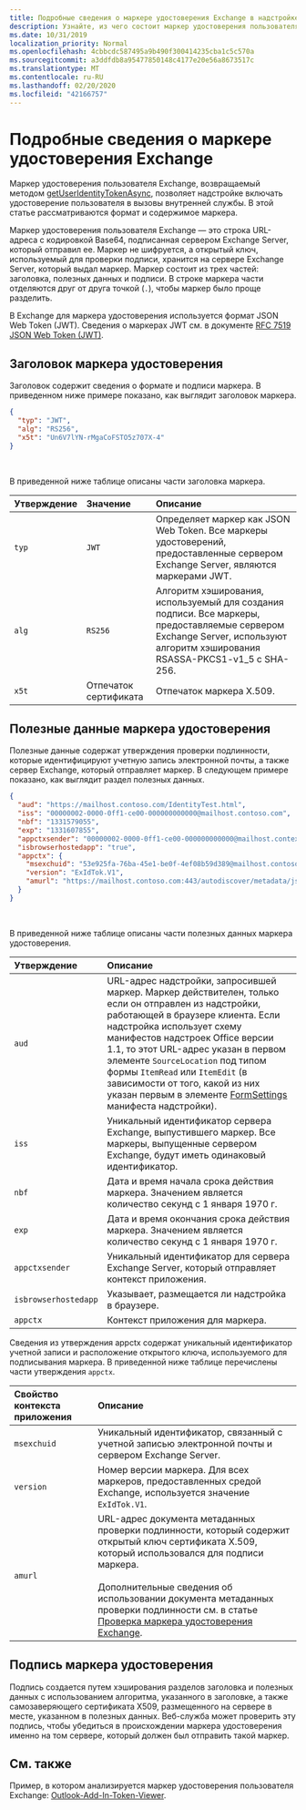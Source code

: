 ```yaml
---
title: Подробные сведения о маркере удостоверения Exchange в надстройке Outlook
description: Узнайте, из чего состоит маркер удостоверения пользователя Exchange, созданный в надстройке Outlook.
ms.date: 10/31/2019
localization_priority: Normal
ms.openlocfilehash: 4cbbcdc587495a9b490f300414235cba1c5c570a
ms.sourcegitcommit: a3ddfdb8a95477850148c4177e20e56a8673517c
ms.translationtype: MT
ms.contentlocale: ru-RU
ms.lasthandoff: 02/20/2020
ms.locfileid: "42166757"
---
```

# <a name="inside-the-exchange-identity-token"></a>Подробные сведения о маркере удостоверения Exchange

Маркер удостоверения пользователя Exchange, возвращаемый методом [getUserIdentityTokenAsync](../reference/objectmodel/preview-requirement-set/office.context.mailbox.md#methods), позволяет надстройке включать удостоверение пользователя в вызовы внутренней службы. В этой статье рассматриваются формат и содержимое маркера.

Маркер удостоверения пользователя Exchange — это строка URL-адреса с кодировкой Base64, подписанная сервером Exchange Server, который отправил ее. Маркер не шифруется, а открытый ключ, используемый для проверки подписи, хранится на сервере Exchange Server, который выдал маркер. Маркер состоит из трех частей: заголовка, полезных данных и подписи. В строке маркера части отделяются друг от друга точкой (`.`), чтобы маркер было проще разделить.

В Exchange для маркера удостоверения используется формат JSON Web Token (JWT). Сведения о маркерах JWT см. в документе [RFC 7519 JSON Web Token (JWT)](https://www.rfc-editor.org/rfc/rfc7519.txt).

## <a name="identity-token-header"></a>Заголовок маркера удостоверения

Заголовок содержит сведения о формате и подписи маркера. В приведенном ниже примере показано, как выглядит заголовок маркера.

```JSON
{
  "typ": "JWT",
  "alg": "RS256",
  "x5t": "Un6V7lYN-rMgaCoFSTO5z707X-4"
}
```

<br/>
 
В приведенной ниже таблице описаны части заголовка маркера.

| Утверждение | Значение | Описание |
|:-----|:-----|:-----|
| `typ` | `JWT` | Определяет маркер как JSON Web Token. Все маркеры удостоверений, предоставленные сервером Exchange Server, являются маркерами JWT. |
| `alg` | `RS256` | Алгоритм хэширования, используемый для создания подписи. Все маркеры, предоставляемые сервером Exchange Server, используют алгоритм хэширования RSASSA-PKCS1-v1_5 с SHA-256. |
| `x5t` | Отпечаток сертификата | Отпечаток маркера X.509. |

## <a name="identity-token-payload"></a>Полезные данные маркера удостоверения

Полезные данные содержат утверждения проверки подлинности, которые идентифицируют учетную запись электронной почты, а также сервер Exchange, который отправляет маркер. В следующем примере показано, как выглядит раздел полезных данных.

```JSON
{ 
  "aud": "https://mailhost.contoso.com/IdentityTest.html", 
  "iss": "00000002-0000-0ff1-ce00-000000000000@mailhost.contoso.com", 
  "nbf": "1331579055", 
  "exp": "1331607855", 
  "appctxsender": "00000002-0000-0ff1-ce00-000000000000@mailhost.context.com",
  "isbrowserhostedapp": "true",
  "appctx": { 
    "msexchuid": "53e925fa-76ba-45e1-be0f-4ef08b59d389@mailhost.contoso.com",
    "version": "ExIdTok.V1",
    "amurl": "https://mailhost.contoso.com:443/autodiscover/metadata/json/1"
  } 
}
```

<br/>
 
В приведенной ниже таблице описаны части полезных данных маркера удостоверения.

| Утверждение | Описание |
|:-----|:-----|
| `aud` | URL-адрес надстройки, запросившей маркер. Маркер действителен, только если он отправлен из надстройки, работающей в браузере клиента. Если надстройка использует схему манифестов надстроек Office версии 1.1, то этот URL-адрес указан в первом элементе `SourceLocation` под типом формы `ItemRead` или `ItemEdit` (в зависимости от того, какой из них указан первым в элементе [FormSettings](../reference/manifest/formsettings.md) манифеста надстройки). |
| `iss` | Уникальный идентификатор сервера Exchange, выпустившего маркер. Все маркеры, выпущенные сервером Exchange, будут иметь одинаковый идентификатор. |
| `nbf` | Дата и время начала срока действия маркера. Значением является количество секунд с 1 января 1970 г. |
| `exp` | Дата и время окончания срока действия маркера. Значением является количество секунд с 1 января 1970 г. |
| `appctxsender` | Уникальный идентификатор для сервера Exchange Server, который отправляет контекст приложения. |
| `isbrowserhostedapp` | Указывает, размещается ли надстройка в браузере. |
| `appctx` | Контекст приложения для маркера. |

Сведения из утверждения appctx содержат уникальный идентификатор учетной записи и расположение открытого ключа, используемого для подписывания маркера. В приведенной ниже таблице перечислены части утверждения `appctx`.

| Свойство контекста приложения | Описание |
|:-----|:-----|
| `msexchuid` | Уникальный идентификатор, связанный с учетной записью электронной почты и сервером Exchange Server. |
| `version` | Номер версии маркера. Для всех маркеров, предоставленных средой Exchange, используется значение `ExIdTok.V1`. |
| `amurl` | URL-адрес документа метаданных проверки подлинности, который содержит открытый ключ сертификата X.509, который использовался для подписи маркера.<br/><br/>Дополнительные сведения об использовании документа метаданных проверки подлинности см. в статье [Проверка маркера удостоверения Exchange](validate-an-identity-token.md). |

## <a name="identity-token-signature"></a>Подпись маркера удостоверения

Подпись создается путем хэширования разделов заголовка и полезных данных с использованием алгоритма, указанного в заголовке, а также самозаверяющего сертификата X509, размещенного на сервере в месте, указанном в полезных данных. Веб-служба может проверить эту подпись, чтобы убедиться в происхождении маркера удостоверения именно на том сервере, который должен был отправить такой маркер.

## <a name="see-also"></a>См. также

Пример, в котором анализируется маркер удостоверения пользователя Exchange: [Outlook-Add-In-Token-Viewer](https://github.com/OfficeDev/Outlook-Add-In-Token-Viewer).
